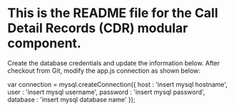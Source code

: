 # This is the README file for the Call Detail Records (CDR) modular component.

Create the database credentials and update the information below. After checkout from Git, modify the app.js connection as shown below:

var connection = mysql.createConnection({
  host     : 'insert mysql hostname',
  user     : 'insert mysql username',
  password : 'insert mysql password',
  database : 'insert mysql database name'
});
